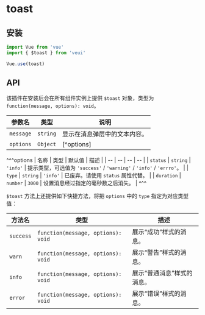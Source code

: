 # toast

## 安装

```js
import Vue from 'vue'
import { $toast } from 'veui'

Vue.use(toast)
```

## API

该插件在安装后会在所有组件实例上提供 `$toast` 对象，类型为 `function(message, options): void`。

| 参数名 | 类型 | 说明 |
| -- | -- | -- |
| `message` | `string` | 显示在消息弹层中的文本内容。 |
| `options` | `Object` | [^options] |

^^^options
| 名称 | 类型 | 默认值 | 描述 |
| -- | -- | -- | -- |
| `status` | `string` | `'info'` | 提示类型，可选值为 `'success'` / `'warning'` / `'info'` / `'errro'`。 |
| `type` | `string` | `'info'` |  已废弃。请使用 `status` 属性代替。 |
| `duration` | `number` | `3000` |  设置消息经过指定的毫秒数之后消失。 |
^^^

`$toast` 方法上还提供如下快捷方法，将把 `options` 中的 `type` 指定为对应类型值：

| 方法名 | 类型 | 描述 |
| -- | -- | -- |
| `success` | `function(message, options): void` | 展示“成功”样式的消息。 |
| `warn` | `function(message, options): void` | 展示“警告”样式的消息。 |
| `info` | `function(message, options): void` | 展示“普通消息”样式的消息。 |
| `error` | `function(message, options): void` | 展示“错误”样式的消息。 |
